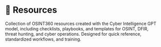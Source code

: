 # 📂 Resources

Collection of OSINT360 resources created with the Cyber Intelligence GPT model, including checklists, playbooks, and templates for OSINT, DFIR, threat hunting, and cyber operations. Designed for quick reference, standardized workflows, and training.
